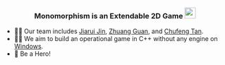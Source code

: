<h3 align="center">
    Monomorphism is an Extendable 2D Game
    <img src="https://c.tenor.com/StmGV2_YmjEAAAAi/winking-face-joypixels.gif" width="25px">
</h3>

- 🙋‍♀️ Our team includes [Jiarui Jin](https://github.com/Jinjiarui), [Zhuang Guan](https://github.com/AirGuanZ), and [Chufeng Tan](https://github.com/Chouphone).
- 👩‍💻 We aim to build an operational game in C++ without any engine on [Windows](https://en.wikipedia.org/wiki/Microsoft_Windows).
- 🌈 Be a Hero!
